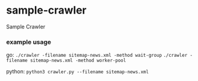 # sample-crawler
Sample Crawler

### example usage
go:
`./crawler -filename sitemap-news.xml -method wait-group`
`./crawler -filename sitemap-news.xml -method worker-pool`

python:
`python3 crawler.py --filename sitemap-news.xml`
